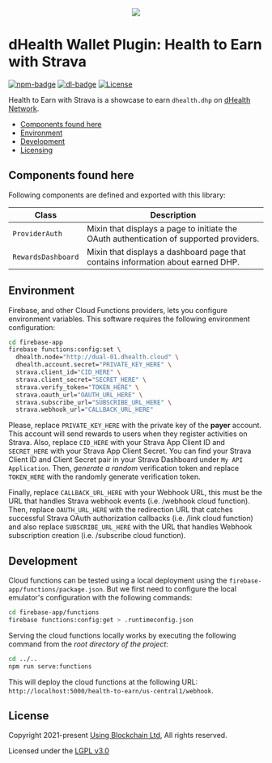 
<p align="center"><img src="https://dhealth.network/wp-content/uploads/2021/01/dHealth-Network-Logo-color-change.png"></p>

# dHealth Wallet Plugin: Health to Earn with Strava

[![npm-badge][npm-badge]][npm-url]
[![dl-badge][dl-badge]][npm-url]
[![License](https://img.shields.io/badge/License-LGPL%203.0%20only-blue.svg)](https://opensource.org/licenses/LGPL-3.0)

Health to Earn with Strava is a showcase to earn `dhealth.dhp` on [dHealth Network][parent-url].

- [Components found here](#components-found-here)
- [Environment](#environment)
- [Development](#development)
- [Licensing](#license)

## Components found here

Following components are defined and exported with this library:

| Class | Description |
| --- | --- |
| `ProviderAuth` | Mixin that displays a page to initiate the OAuth authentication of supported providers. |
| `RewardsDashboard` | Mixin that displays a dashboard page that contains information about earned DHP. |

## Environment

Firebase, and other Cloud Functions providers, lets you configure environment variables. This software requires the following environment configuration:

```bash
cd firebase-app
firebase functions:config:set \
  dhealth.node="http://dual-01.dhealth.cloud" \
  dhealth.account.secret="PRIVATE_KEY_HERE" \
  strava.client_id="CID_HERE" \
  strava.client_secret="SECRET_HERE" \
  strava.verify_token="TOKEN_HERE" \
  strava.oauth_url="OAUTH_URL_HERE" \
  strava.subscribe_url="SUBSCRIBE_URL_HERE" \
  strava.webhook_url="CALLBACK_URL_HERE"
```

Please, replace `PRIVATE_KEY_HERE` with the private key of the **payer** account. This account will send rewards to users when they register activities on Strava. Also, replace `CID_HERE` with your Strava App Client ID and `SECRET_HERE` with your Strava App Client Secret. You can find your Strava Client ID and Client Secret pair in your Strava Dashboard under `My API Application`. Then, *generate a random* verification token and replace `TOKEN_HERE` with the randomly generate verification token.

Finally, replace `CALLBACK_URL_HERE` with your Webhook URL, this must be the URL that handles Strava webhook events (i.e. /webhook cloud function). Then, replace `OAUTH_URL_HERE` with the redirection URL that catches successful Strava OAuth authorization callbacks (i.e. /link cloud function) and also replace `SUBSCRIBE_URL_HERE` with the URL that handles Webhook subscription creation (i.e. /subscribe cloud function).

## Development

Cloud functions can be tested using a local deployment using the `firebase-app/functions/package.json`. But we first need to configure the local emulator's configuration with the following commands:

```bash
cd firebase-app/functions
firebase functions:config:get > .runtimeconfig.json
```

Serving the cloud functions locally works by executing the following command from the *root directory of the project*:

```bash
cd ../..
npm run serve:functions
```

This will deploy the cloud functions at the following URL: `http://localhost:5000/health-to-earn/us-central1/webhook`.

## License

Copyright 2021-present [Using Blockchain Ltd][ref-ltd], All rights reserved.

Licensed under the [LGPL v3.0](LICENSE)

[ref-ltd]: https://using-blockchain.org
[parent-url]: https://dhealth.network
[npm-url]: https://www.npmjs.com/package/@dhealth/plugin-health-to-earn-strava
[npm-badge]: https://img.shields.io/npm/v/@dhealth/plugin-health-to-earn-strava
[dl-badge]: https://img.shields.io/npm/dt/@dhealth/plugin-health-to-earn-strava
